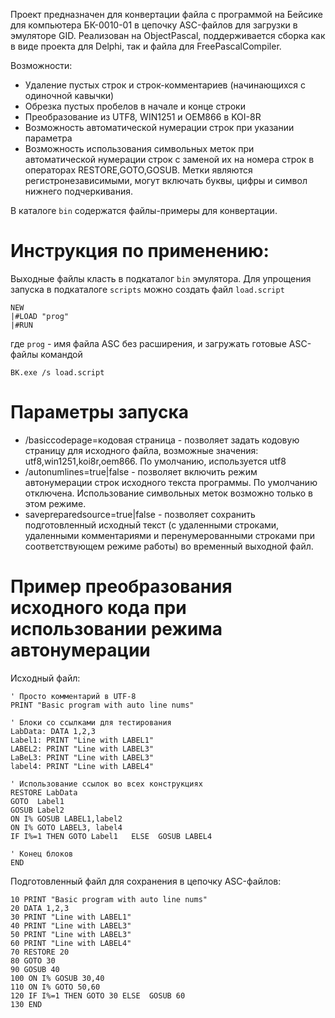 Проект предназначен для конвертации файла с программой на Бейсике для
компьютера БК-0010-01 в цепочку ASC-файлов для загрузки в эмуляторе GID.
Реализован на ObjectPascal, поддерживается сборка как в виде проекта
для Delphi, так и файла для FreePascalCompiler.

Возможности:
* Удаление пустых строк и строк-комментариев (начинающихся с одиночной кавычки)
* Обрезка пустых пробелов в начале и конце строки
* Преобразование из UTF8, WIN1251 и OEM866 в KOI-8R
* Возможность автоматической нумерации строк при указании параметра
* Возможность использования символьных меток при автоматической нумерации
строк с заменой их на номера строк в операторах RESTORE,GOTO,GOSUB.
Метки являются регистронезависимыми, могут включать буквы, цифры и
символ нижнего подчеркивания.

В каталоге `bin` содержатся файлы-примеры для конвертации.

# Инструкция по применению:

Выходные файлы класть в подкаталог `bin` эмулятора. Для упрощения запуска
в подкаталоге `scripts` можно создать файл `load.script`

```
NEW
|#LOAD "prog"
|#RUN
```
где `prog` - имя файла ASC без расширения, и загружать готовые ASC-файлы командой 

`BK.exe /s load.script`
 
# Параметры запуска

* /basiccodepage=кодовая страница - позволяет задать кодовую страницу для
исходного файла, возможные значения: utf8,win1251,koi8r,oem866. По умолчанию,
используется utf8
* /autonumlines=true|false - позволяет включить режим автонумерации строк
исходного текста программы. По умолчанию отключена. Использование символьных
меток возможно только в этом режиме.
* savepreparedsource=true|false - позволяет сохранить подготовленный исходный
текст (с удаленными строками, удаленными комментариями и перенумерованными
строками при соответствующем режиме работы) во временный выходной файл.

# Пример преобразования исходного кода при использовании режима автонумерации

Исходный файл:
``` BASIC
' Просто комментарий в UTF-8
PRINT "Basic program with auto line nums"

' Блоки со ссылками для тестирования
LabData: DATA 1,2,3
Label1: PRINT "Line with LABEL1"
LABEL2: PRINT "Line with LABEL3"
LaBeL3: PRINT "Line with LABEL3"
label4: PRINT "Line with LABEL4"

' Использование ссылок во всех конструкциях
RESTORE LabData
GOTO  Label1
GOSUB Label2
ON I% GOSUB LABEL1,label2
ON I% GOTO LABEL3, label4
IF I%=1 THEN GOTO Label1   ELSE  GOSUB LABEL4

' Конец блоков
END
```

Подготовленный файл для сохранения в цепочку ASC-файлов:
``` BASIC
10 PRINT "Basic program with auto line nums"
20 DATA 1,2,3
30 PRINT "Line with LABEL1"
40 PRINT "Line with LABEL3"
50 PRINT "Line with LABEL3"
60 PRINT "Line with LABEL4"
70 RESTORE 20
80 GOTO 30
90 GOSUB 40
100 ON I% GOSUB 30,40
110 ON I% GOTO 50,60
120 IF I%=1 THEN GOTO 30 ELSE  GOSUB 60
130 END
```
